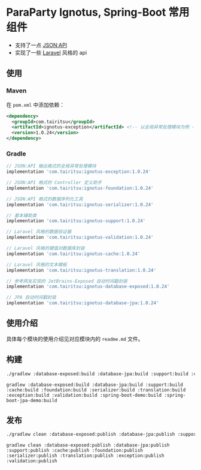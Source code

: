 # ParaParty Ignotus, Spring-Boot 常用组件

- 支持了一点 [JSON:API](https://jsonapi.org/)
- 实现了一些 [Laravel](https://laravel.com/) 风格的 api

## 使用

### Maven
在 `pom.xml` 中添加依赖：
```xml
<dependency>
  <groupId>com.tairitsu</groupId>
  <artifactId>ignotus-exception</artifactId> <!-- 以全局异常处理模块为例 -->
  <version>1.0.24</version>
</dependency>
```

### Gradle
```groovy
// JSON:API 输出格式的全局异常处理模块
implementation 'com.tairitsu:ignotus-exception:1.0.24'

// JSON:API 格式的 Controller 定义助手
implementation 'com.tairitsu:ignotus-foundation:1.0.24'

// JSON:API 格式的数据序列化工具
implementation 'com.tairitsu:ignotus-serializer:1.0.24'

// 基本辅助类
implementation 'com.tairitsu:ignotus-support:1.0.24'

// Laravel 风格的数据验证器
implementation 'com.tairitsu:ignotus-validation:1.0.24'

// Laravel 风格的键值对数据库封装
implementation 'com.tairitsu:ignotus-cache:1.0.24'

// Laravel 风格的文本模板
implementation 'com.tairitsu:ignotus-translation:1.0.24'

// 参考网友实现的 JetBrains-Exposed 自动时间戳封装
implementation 'com.tairitsu:ignotus-database-exposed:1.0.24'

// JPA 自动时间戳封装
implementation 'com.tairitsu:ignotus-database-jpa:1.0.24'
```

## 使用介绍

具体每个模块的使用介绍见对应模块内的 `readme.md` 文件。

## 构建
```bash
./gradlew :database-exposed:build :database-jpa:build :support:build :cache:build :foundation:build :serializer:build :translation:build :exception:build :validation:build :spring-boot-demo:build :spring-boot-jpa-demo:build
```

```
gradlew :database-exposed:build :database-jpa:build :support:build :cache:build :foundation:build :serializer:build :translation:build :exception:build :validation:build :spring-boot-demo:build :spring-boot-jpa-demo:build
```

## 发布
```bash
./gradlew clean :database-exposed:publish :database-jpa:publish :support:publish :cache:publish :foundation:publish :serializer:publish :translation:publish :exception:publish :validation:publish
```

```
gradlew clean :database-exposed:publish :database-jpa:publish :support:publish :cache:publish :foundation:publish :serializer:publish :translation:publish :exception:publish :validation:publish
```
